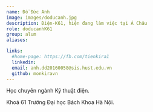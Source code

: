 ```yaml
---
name: Đỗ Đức Anh
image: images/doducanh.jpg
description: Điện-K61, hiện đang làm việc tại Á Châu
role: doducanhK61
group: alum
aliases:

links:
  #home-page: https://fb.com/tienkira1
  linkedin: 
  email: anh.dd20160058@sis.hust.edu.vn
  github: monkiravn
---
```


Học chuyên ngành Kỹ thuật điện.

Khoá 61 Trường Đại học Bách Khoa Hà Nội.

  
